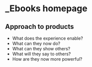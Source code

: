 # _Ebooks homepage

## Approach to products

- What does the experience enable?
- What can they now do?
- What can they show others?
- What will they say to others?
- How are they now more powerful?
